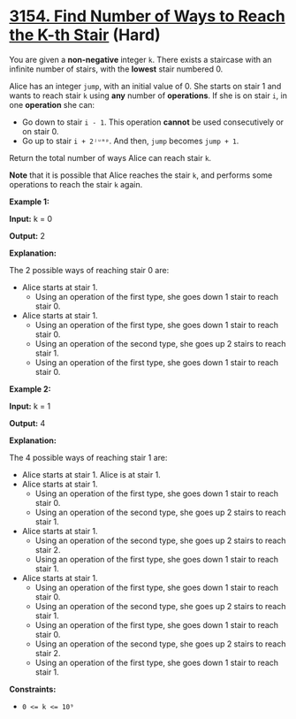 # [3154. Find Number of Ways to Reach the K-th Stair][link] (Hard)

[link]: https://leetcode.cn/problems/find-number-of-ways-to-reach-the-k-th-stair/

You are given a **non-negative** integer `k`. There exists a staircase with an infinite number of
stairs, with the **lowest** stair numbered 0.

Alice has an integer `jump`, with an initial value of 0. She starts on stair 1 and wants to reach
stair `k` using **any** number of **operations**. If she is on stair `i`, in one **operation** she
can:

- Go down to stair `i - 1`. This operation **cannot** be used consecutively or on stair 0.
- Go up to stair `i + 2ʲᵘᵐᵖ`. And then, `jump` becomes `jump + 1`.

Return the total number of ways Alice can reach stair `k`.

**Note** that it is possible that Alice reaches the stair `k`, and performs some operations to reach
the stair `k` again.

**Example 1:**

**Input:** k = 0

**Output:** 2

**Explanation:**

The 2 possible ways of reaching stair 0 are:

- Alice starts at stair 1.
  - Using an operation of the first type, she goes down 1 stair to reach stair 0.
- Alice starts at stair 1.
  - Using an operation of the first type, she goes down 1 stair to reach stair 0.
  - Using an operation of the second type, she goes up 2 stairs to reach stair 1.
  - Using an operation of the first type, she goes down 1 stair to reach stair 0.

**Example 2:**

**Input:** k = 1

**Output:** 4

**Explanation:**

The 4 possible ways of reaching stair 1 are:

- Alice starts at stair 1. Alice is at stair 1.
- Alice starts at stair 1.
  - Using an operation of the first type, she goes down 1 stair to reach stair 0.
  - Using an operation of the second type, she goes up 2 stairs to reach stair 1.
- Alice starts at stair 1.
  - Using an operation of the second type, she goes up 2 stairs to reach stair 2.
  - Using an operation of the first type, she goes down 1 stair to reach stair 1.
- Alice starts at stair 1.
  - Using an operation of the first type, she goes down 1 stair to reach stair 0.
  - Using an operation of the second type, she goes up 2 stairs to reach stair 1.
  - Using an operation of the first type, she goes down 1 stair to reach stair 0.
  - Using an operation of the second type, she goes up 2 stairs to reach stair 2.
  - Using an operation of the first type, she goes down 1 stair to reach stair 1.

**Constraints:**

- `0 <= k <= 10⁹`
